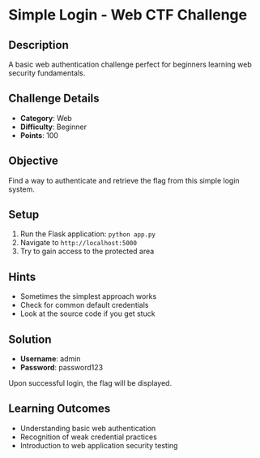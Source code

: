 # Simple Login - Web CTF Challenge

## Description
A basic web authentication challenge perfect for beginners learning web security fundamentals.

## Challenge Details
- **Category**: Web
- **Difficulty**: Beginner
- **Points**: 100

## Objective
Find a way to authenticate and retrieve the flag from this simple login system.

## Setup
1. Run the Flask application: `python app.py`
2. Navigate to `http://localhost:5000`
3. Try to gain access to the protected area

## Hints
- Sometimes the simplest approach works
- Check for common default credentials
- Look at the source code if you get stuck

## Solution
- **Username**: admin
- **Password**: password123

Upon successful login, the flag will be displayed.

## Learning Outcomes
- Understanding basic web authentication
- Recognition of weak credential practices
- Introduction to web application security testing
